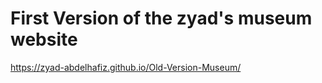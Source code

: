 # First Version of the zyad's museum website

https://zyad-abdelhafiz.github.io/Old-Version-Museum/
